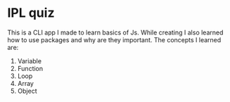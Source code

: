 # IPL quiz

This is a CLI app I made to learn basics of Js. While creating I also learned how to use packages and why are they important. The concepts I learned are:

1. Variable
2. Function 
3. Loop
4. Array 
5. Object